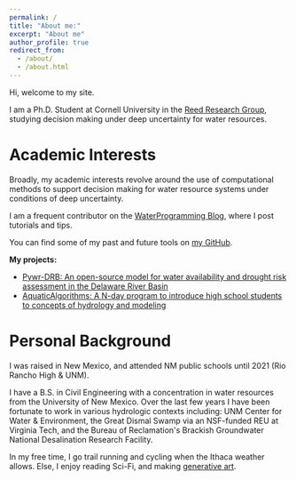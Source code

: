 ```yaml
---
permalink: /
title: "About me:"
excerpt: "About me"
author_profile: true
redirect_from:
  - /about/
  - /about.html
---
```


Hi, welcome to my site.

I am a Ph.D. Student at Cornell University in the [Reed Research Group](https://reed.cee.cornell.edu/), studying decision making under deep uncertainty for water resources.



# Academic Interests

Broadly, my academic interests revolve around the use of computational methods to support decision making for water resource systems under conditions of deep uncertainty.  

I am a frequent contributor on the [WaterProgramming Blog](waterprogramming.wordpress.com), where I post tutorials and tips.

You can find some of my past and future tools on [my GitHub](https://github.com/TrevorJA).


**My projects:**
- [Pywr-DRB: An open-source model for water availability and drought risk assessment in the Delaware River Basin](https://github.com/Pywr-DRB/Pywr-DRB)
- [AquaticAlgorithms: A N-day program to introduce high school students to concepts of hydrology and modeling](https://github.com/TrevorJA/AquaticAlgorithms)


# Personal Background

I was raised in New Mexico, and attended NM public schools until 2021 (Rio Rancho High & UNM).

I have a B.S. in Civil Engineering with a concentration in water resources from the University of New Mexico. Over the last few years I have been fortunate to work in various hydrologic contexts including: UNM Center for Water & Environment, the Great Dismal Swamp via an NSF-funded REU at Virginia Tech, and the Bureau of Reclamation's Brackish Groundwater National Desalination Research Facility.  

In my free time, I go trail running and cycling when the Ithaca weather allows. Else, I enjoy reading Sci-Fi, and making [generative art](trevoramestoy.com).
